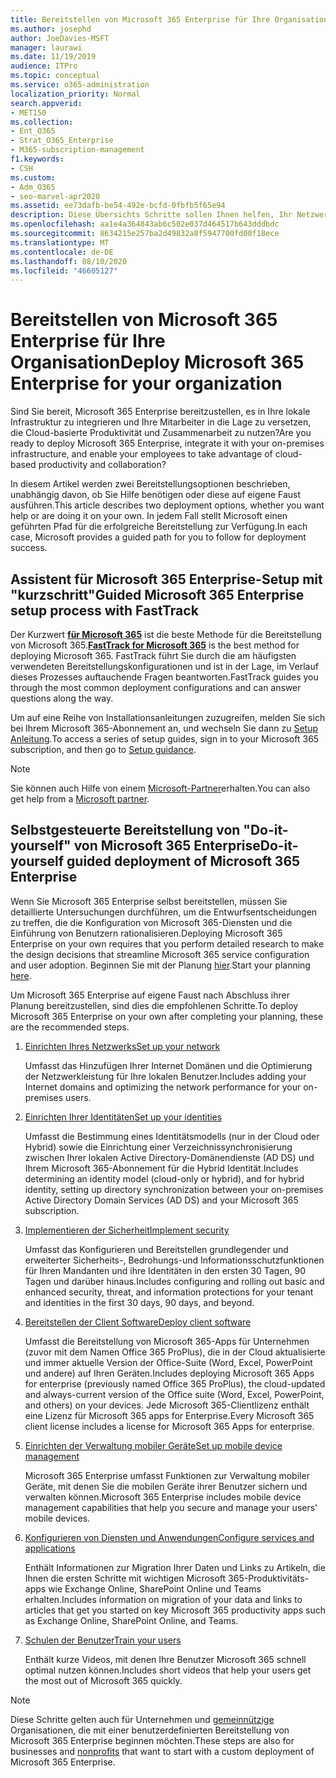 ```yaml
---
title: Bereitstellen von Microsoft 365 Enterprise für Ihre Organisation
ms.author: josephd
author: JoeDavies-MSFT
manager: laurawi
ms.date: 11/19/2019
audience: ITPro
ms.topic: conceptual
ms.service: o365-administration
localization_priority: Normal
search.appverid:
- MET150
ms.collection:
- Ent_O365
- Strat_O365_Enterprise
- M365-subscription-management
f1.keywords:
- CSH
ms.custom:
- Adm_O365
- seo-marvel-apr2020
ms.assetid: ee73dafb-be54-492e-bcfd-0fbfb5f65e94
description: Diese Übersichts Schritte sollen Ihnen helfen, Ihr Netzwerk einzurichten, Ihre Identitäten zu erstellen, Microsoft 365-apps bereitzustellen und Ihre Daten zu migrieren.
ms.openlocfilehash: aa1e4a364843ab6c502e037d464517b643dddbdc
ms.sourcegitcommit: 8634215e257ba2d49832a8f5947700fd00f18ece
ms.translationtype: MT
ms.contentlocale: de-DE
ms.lasthandoff: 08/10/2020
ms.locfileid: "46605127"
---
```

# <a name="deploy-microsoft-365-enterprise-for-your-organization"></a><span data-ttu-id="7e56d-103">Bereitstellen von Microsoft 365 Enterprise für Ihre Organisation</span><span class="sxs-lookup"><span data-stu-id="7e56d-103">Deploy Microsoft 365 Enterprise for your organization</span></span>

<span data-ttu-id="7e56d-104">Sind Sie bereit, Microsoft 365 Enterprise bereitzustellen, es in Ihre lokale Infrastruktur zu integrieren und Ihre Mitarbeiter in die Lage zu versetzen, die Cloud-basierte Produktivität und Zusammenarbeit zu nutzen?</span><span class="sxs-lookup"><span data-stu-id="7e56d-104">Are you ready to deploy Microsoft 365 Enterprise, integrate it with your on-premises infrastructure, and enable your employees to take advantage of cloud-based productivity and collaboration?</span></span>

<span data-ttu-id="7e56d-105">In diesem Artikel werden zwei Bereitstellungsoptionen beschrieben, unabhängig davon, ob Sie Hilfe benötigen oder diese auf eigene Faust ausführen.</span><span class="sxs-lookup"><span data-stu-id="7e56d-105">This article describes two deployment options, whether you want help or are doing it on your own.</span></span> <span data-ttu-id="7e56d-106">In jedem Fall stellt Microsoft einen geführten Pfad für die erfolgreiche Bereitstellung zur Verfügung.</span><span class="sxs-lookup"><span data-stu-id="7e56d-106">In each case, Microsoft provides a guided path for you to follow for deployment success.</span></span>

## <a name="guided-microsoft-365-enterprise-setup-process-with-fasttrack"></a><span data-ttu-id="7e56d-107">Assistent für Microsoft 365 Enterprise-Setup mit "kurzschritt"</span><span class="sxs-lookup"><span data-stu-id="7e56d-107">Guided Microsoft 365 Enterprise setup process with FastTrack</span></span>

<span data-ttu-id="7e56d-108">Der Kurzwert **[für Microsoft 365](https://www.microsoft.com/fasttrack/microsoft-365)** ist die beste Methode für die Bereitstellung von Microsoft 365.</span><span class="sxs-lookup"><span data-stu-id="7e56d-108">**[FastTrack for Microsoft 365](https://www.microsoft.com/fasttrack/microsoft-365)** is the best method for deploying Microsoft 365.</span></span> <span data-ttu-id="7e56d-109">FastTrack führt Sie durch die am häufigsten verwendeten Bereitstellungskonfigurationen und ist in der Lage, im Verlauf dieses Prozesses auftauchende Fragen beantworten.</span><span class="sxs-lookup"><span data-stu-id="7e56d-109">FastTrack guides you through the most common deployment configurations and can answer questions along the way.</span></span> 

<span data-ttu-id="7e56d-110">Um auf eine Reihe von Installationsanleitungen zuzugreifen, melden Sie sich bei Ihrem Microsoft 365-Abonnement an, und wechseln Sie dann zu [Setup Anleitung](https://aka.ms/o365fasttrack).</span><span class="sxs-lookup"><span data-stu-id="7e56d-110">To access a series of setup guides, sign in to your Microsoft 365 subscription, and then go to [Setup guidance](https://aka.ms/o365fasttrack).</span></span>

>[!Note]
><span data-ttu-id="7e56d-111">Sie können auch Hilfe von einem [Microsoft-Partner](https://www.microsoft.com/solution-providers/home)erhalten.</span><span class="sxs-lookup"><span data-stu-id="7e56d-111">You can also get help from a [Microsoft partner](https://www.microsoft.com/solution-providers/home).</span></span>
>

## <a name="do-it-yourself-guided-deployment-of-microsoft-365-enterprise"></a><span data-ttu-id="7e56d-112">Selbstgesteuerte Bereitstellung von "Do-it-yourself" von Microsoft 365 Enterprise</span><span class="sxs-lookup"><span data-stu-id="7e56d-112">Do-it-yourself guided deployment of Microsoft 365 Enterprise</span></span>

<span data-ttu-id="7e56d-113">Wenn Sie Microsoft 365 Enterprise selbst bereitstellen, müssen Sie detaillierte Untersuchungen durchführen, um die Entwurfsentscheidungen zu treffen, die die Konfiguration von Microsoft 365-Diensten und die Einführung von Benutzern rationalisieren.</span><span class="sxs-lookup"><span data-stu-id="7e56d-113">Deploying Microsoft 365 Enterprise on your own requires that you perform detailed research to make the design decisions that streamline Microsoft 365 service configuration and user adoption.</span></span> <span data-ttu-id="7e56d-114">Beginnen Sie mit der Planung [hier](get-your-organization-ready-for-office-365.md).</span><span class="sxs-lookup"><span data-stu-id="7e56d-114">Start your planning [here](get-your-organization-ready-for-office-365.md).</span></span>

<span data-ttu-id="7e56d-115">Um Microsoft 365 Enterprise auf eigene Faust nach Abschluss ihrer Planung bereitzustellen, sind dies die empfohlenen Schritte.</span><span class="sxs-lookup"><span data-stu-id="7e56d-115">To deploy Microsoft 365 Enterprise on your own after completing your planning, these are the recommended steps.</span></span>

1. [<span data-ttu-id="7e56d-116">Einrichten Ihres Netzwerks</span><span class="sxs-lookup"><span data-stu-id="7e56d-116">Set up your network</span></span>](set-up-network-for-office-365.md)

   <span data-ttu-id="7e56d-117">Umfasst das Hinzufügen Ihrer Internet Domänen und die Optimierung der Netzwerkleistung für Ihre lokalen Benutzer.</span><span class="sxs-lookup"><span data-stu-id="7e56d-117">Includes adding your Internet domains and optimizing the network performance for your on-premises users.</span></span>
 
2. [<span data-ttu-id="7e56d-118">Einrichten Ihrer Identitäten</span><span class="sxs-lookup"><span data-stu-id="7e56d-118">Set up your identities</span></span>](protect-your-global-administrator-accounts.md)

   <span data-ttu-id="7e56d-119">Umfasst die Bestimmung eines Identitätsmodells (nur in der Cloud oder Hybrid) sowie die Einrichtung einer Verzeichnissynchronisierung zwischen Ihrer lokalen Active Directory-Domänendienste (AD DS) und Ihrem Microsoft 365-Abonnement für die Hybrid Identität.</span><span class="sxs-lookup"><span data-stu-id="7e56d-119">Includes determining an identity model (cloud-only or hybrid), and for hybrid identity, setting up directory synchronization between your on-premises Active Directory Domain Services (AD DS) and your Microsoft 365 subscription.</span></span>

3. [<span data-ttu-id="7e56d-120">Implementieren der Sicherheit</span><span class="sxs-lookup"><span data-stu-id="7e56d-120">Implement security</span></span>](https://docs.microsoft.com/office365/securitycompliance/security-roadmap)

   <span data-ttu-id="7e56d-121">Umfasst das Konfigurieren und Bereitstellen grundlegender und erweiterter Sicherheits-, Bedrohungs-und Informationsschutzfunktionen für Ihren Mandanten und ihre Identitäten in den ersten 30 Tagen, 90 Tagen und darüber hinaus.</span><span class="sxs-lookup"><span data-stu-id="7e56d-121">Includes configuring and rolling out basic and enhanced security, threat, and information protections for your tenant and identities in the first 30 days, 90 days, and beyond.</span></span>
 
4. [<span data-ttu-id="7e56d-122">Bereitstellen der Client Software</span><span class="sxs-lookup"><span data-stu-id="7e56d-122">Deploy client software</span></span>](https://docs.microsoft.com/DeployOffice/deployment-guide-microsoft-365-apps)

   <span data-ttu-id="7e56d-123">Umfasst die Bereitstellung von Microsoft 365-Apps für Unternehmen (zuvor mit dem Namen Office 365 ProPlus), die in der Cloud aktualisierte und immer aktuelle Version der Office-Suite (Word, Excel, PowerPoint und andere) auf Ihren Geräten.</span><span class="sxs-lookup"><span data-stu-id="7e56d-123">Includes deploying Microsoft 365 Apps for enterprise (previously named Office 365 ProPlus), the cloud-updated and always-current version of the Office suite (Word, Excel, PowerPoint, and others) on your devices.</span></span> <span data-ttu-id="7e56d-124">Jede Microsoft 365-Clientlizenz enthält eine Lizenz für Microsoft 365 apps for Enterprise.</span><span class="sxs-lookup"><span data-stu-id="7e56d-124">Every Microsoft 365 client license includes a license for Microsoft 365 Apps for enterprise.</span></span>
 
5. [<span data-ttu-id="7e56d-125">Einrichten der Verwaltung mobiler Geräte</span><span class="sxs-lookup"><span data-stu-id="7e56d-125">Set up mobile device management</span></span>](https://support.office.com/article/set-up-mobile-device-management-mdm-in-office-365-dd892318-bc44-4eb1-af00-9db5430be3cd)

   <span data-ttu-id="7e56d-126">Microsoft 365 Enterprise umfasst Funktionen zur Verwaltung mobiler Geräte, mit denen Sie die mobilen Geräte ihrer Benutzer sichern und verwalten können.</span><span class="sxs-lookup"><span data-stu-id="7e56d-126">Microsoft 365 Enterprise includes mobile device management capabilities that help you secure and manage your users' mobile devices.</span></span>
 
6. [<span data-ttu-id="7e56d-127">Konfigurieren von Diensten und Anwendungen</span><span class="sxs-lookup"><span data-stu-id="7e56d-127">Configure services and applications</span></span>](configure-services-and-applications.md)

   <span data-ttu-id="7e56d-128">Enthält Informationen zur Migration Ihrer Daten und Links zu Artikeln, die Ihnen die ersten Schritte mit wichtigen Microsoft 365-Produktivitäts-apps wie Exchange Online, SharePoint Online und Teams erhalten.</span><span class="sxs-lookup"><span data-stu-id="7e56d-128">Includes information on migration of your data and links to articles that get you started on key Microsoft 365 productivity apps such as Exchange Online, SharePoint Online, and Teams.</span></span>
 
7. [<span data-ttu-id="7e56d-129">Schulen der Benutzer</span><span class="sxs-lookup"><span data-stu-id="7e56d-129">Train your users</span></span>](https://docs.microsoft.com/office365/admin/admin-overview/get-started-with-office-365#training-resources-for-your-users)

   <span data-ttu-id="7e56d-130">Enthält kurze Videos, mit denen Ihre Benutzer Microsoft 365 schnell optimal nutzen können.</span><span class="sxs-lookup"><span data-stu-id="7e56d-130">Includes short videos that help your users get the most out of Microsoft 365 quickly.</span></span>
 

>[!Note]
><span data-ttu-id="7e56d-131">Diese Schritte gelten auch für Unternehmen und [gemeinnützige](https://go.microsoft.com/fwlink/?LinkId=627221) Organisationen, die mit einer benutzerdefinierten Bereitstellung von Microsoft 365 Enterprise beginnen möchten.</span><span class="sxs-lookup"><span data-stu-id="7e56d-131">These steps are also for businesses and [nonprofits](https://go.microsoft.com/fwlink/?LinkId=627221) that want to start with a custom deployment of Microsoft 365 Enterprise.</span></span> 
>
